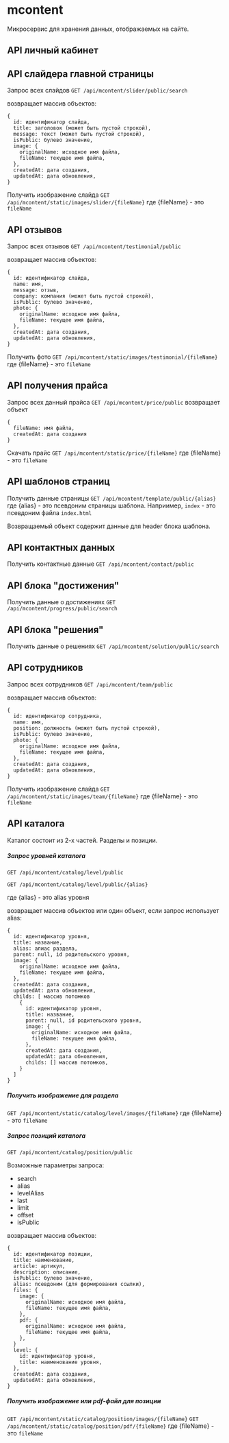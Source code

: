 # mcontent

Микросервис для хранения данных, отображаемых на сайте.

## API личный кабинет

## API слайдера главной страницы

Запрос всех слайдов
`GET /api/mcontent/slider/public/search`

возвращает массив объектов:
```
{
  id: идентификатор слайда,
  title: заголовок (может быть пустой строкой),
  message: текст (может быть пустой строкой),
  isPublic: булево значение,
  image: {
    originalName: исходное имя файла,
    fileName: текущее имя файла,
  },
  createdAt: дата создания,
  updatedAt: дата обновления,
}
```

Получить изображение слайда
`GET /api/mcontent/static/images/slider/{fileName}`
где {fileName} - это `fileName`

## API отзывов

Запрос всех отзывов
`GET /api/mcontent/testimonial/public`

возвращает массив объектов:
```
{
  id: идентификатор слайда,
  name: имя,
  message: отзыв,
  company: компания (может быть пустой строкой),
  isPublic: булево значение,
  photo: {
    originalName: исходное имя файла,
    fileName: текущее имя файла,
  },
  createdAt: дата создания,
  updatedAt: дата обновления,
}
```

Получить фото
`GET /api/mcontent/static/images/testimonial/{fileName}`
где {fileName} - это `fileName`

## API получения прайса

Запрос всех данный прайса
`GET /api/mcontent/price/public`
возвращает объект
```
{
  fileName: имя файла,
  createdAt: дата создания
}
```

Скачать прайс
`GET /api/mcontent/static/price/{fileName}`
где {fileName} - это `fileName`


## API шаблонов страниц

Получить данные страницы
`GET /api/mcontent/template/public/{alias}`
где {alias} - это псевдоним страницы шаблона. Наприимер, `index` - это псевдоним файла `index.html`

Возвращаемый объект содержит данные для header блока шаблона.

## API контактных данных

Получить контактные данные
`GET /api/mcontent/contact/public`

## API блока "достижения"

Получить данные о достижениях
`GET /api/mcontent/progress/public/search`

## API блока "решения"

Получить данные о решениях
`GET /api/mcontent/solution/public/search`

## API сотрудников

Запрос всех сотрудников
`GET /api/mcontent/team/public`

возвращает массив объектов:
```
{
  id: идентификатор сотрудника,
  name: имя,
  position: должность (может быть пустой строкой),
  isPublic: булево значение,
  photo: {
    originalName: исходное имя файла,
    fileName: текущее имя файла,
  },
  createdAt: дата создания,
  updatedAt: дата обновления,
}
```

Получить изображение слайда
`GET /api/mcontent/static/images/team/{fileName}`
где {fileName} - это `fileName`

## API каталога

Каталог состоит из 2-х частей. Разделы и позиции.

##### Запрос уровней каталога

`GET /api/mcontent/catalog/level/public`

`GET /api/mcontent/catalog/level/public/{alias}`

где {alias} - это alias уровня

возвращает массив объектов или один объект, если запрос использует alias:
```
{
  id: идентификатор уровня,
  title: название,
  alias: алиас раздела,
  parent: null, id родительского уровня,
  image: {
    originalName: исходное имя файла,
    fileName: текущее имя файла,
  },
  createdAt: дата создания,
  updatedAt: дата обновления,
  childs: [ массив потомков
    {
      id: идентификатор уровня,
      title: название,
      parent: null, id родительского уровня,
      image: {
        originalName: исходное имя файла,
        fileName: текущее имя файла,
      },
      createdAt: дата создания,
      updatedAt: дата обновления,
      childs: [] массив потомков, 
    }
  ]
}
```

##### Получить изображение для раздела
`GET /api/mcontent/static/catalog/level/images/{fileName}`
где {fileName} - это `fileName`


##### Запрос позиций каталога

`GET /api/mcontent/catalog/position/public`

Возможные параметры запроса:
- search
- alias
- levelAlias
- last
- limit
- offset
- isPublic


возвращает массив объектов:
```
{
  id: идентификатор позиции,
  title: наименование,
  article: артикул,
  description: описание,
  isPublic: булево значение,
  alias: псевдоним (для формирования ссылки),
  files: {
    image: {
      originalName: исходное имя файла,
      fileName: текущее имя файла,
    },
    pdf: {
      originalName: исходное имя файла,
      fileName: текущее имя файла,
    },
  }
  level: {
    id: идентификатор уровня,
    title: наименование уровня,
  },
  createdAt: дата создания,
  updatedAt: дата обновления,
}
```

##### Получить изображение или pdf-файл для позиции
`GET /api/mcontent/static/catalog/position/images/{fileName}`
`GET /api/mcontent/static/catalog/position/pdf/{fileName}`
где {fileName} - это `fileName`